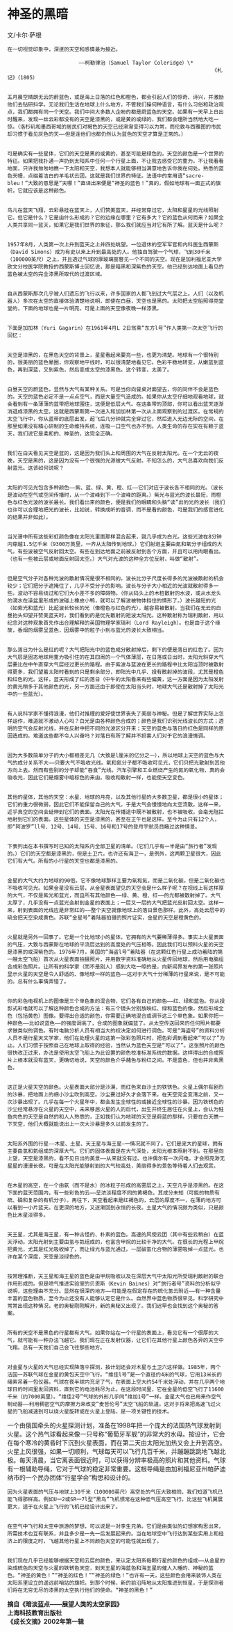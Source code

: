 # 神圣的黑暗

   文/卡尔·萨根

  
    在一切视觉印象中，深邃的天空和感情最为接近。

                           ——柯勒律治（Samuel Taylor Coleridge）\*  
                                                                      《札记》（1805）

      
    五月晨空晴朗无云的蔚蓝色，或是海上日落的红色和橙色，都会引起人们的惊奇、诗兴，并激励他们去钻研抖学。无论我们生活在地球上什么地方，不管我们操何种语言，有什么习俗和政治观点，我们都拥有同一个天空。我们中间大多数人企盼的都是蔚蓝色的天空。如果有一天早上日出时醒来，发现一丝云彩都没有的天空是漆黑的，或是黄的或绿的，我们都会理所当然地大吃一惊。（洛杉矶和墨西哥域的居民们对褐色的天空已经渐渐变得习以为常，而伦敦与西雅图的市民却习惯于看见灰色的天——但是连他们也都仍然认为蓝色的天空才算是正常的。）  
 

    可是确实有一些星体，它们的天空是黑的或黄的，甚至可能是绿色的。天空的颜色是一个世界的特征。如果把我扑通一声扔到太阳系中任何一个行星上面，不让我去感受它的重力，不让我看看地面，只许我匆匆地瞧一下太阳和天空，我想本人就能够相当满意地告诉你我在何处。熟悉的蓝色天幔，点缀着洁白的羊毛状云团，这就是我们世界的特征。法语中的常用语“sacre-bleu！”大致的意思是“天哪！”直译出来便是“神圣的蓝色！”真的，假如地球有一面正式的旗帜，它就应该是这种颜色。

      
    鸟儿在蓝天飞翔，云彩悬挂在蓝天上，人们赞美蓝天，并经常穿过它，太阳和星星的光线照射它。但它是什么？它是由什么形成的？它的边缘在哪里？它有多大？它的蓝色从何而来？如果全人类共享同一蓝天，如果它是我们世界的象征，那么我们就应当对它有所了解。蓝天是什么呢？

      
    1957年8月，人类第一次上升到蓝天之上并四处眺望。一位退休的空军军官和内科医生西蒙斯（David Simons）成为有史以来上升到最高处的人。他独自驾驶一个气球，飞到30千米（100000英尺）之上，并且透过气球的厚玻璃窗瞥见一个不同的天空。现在是加利福尼亚大学欧文分校医学院教授的西蒙斯博士回忆说，那是暗黑和深紫色的天空。他已经到达地面上看见的蓝色被太空的完全漆黑所取代的过渡区域。

      
    自从西蒙斯那次几乎被人们遗忘的飞行以来，许多国家的人都飞到过大气层之上。人们（以及机器人）多次在太空的直接体验清楚地说明，即使在白昼，天空也是黑的。太阳把太空船照得亮堂堂的，下面的地球也是一片明亮，可是上面的天空像夜晚一样漆黑。  
 

    下面是加加林（Yuri Gagarin）在1961年4月L 2日驾乘“东方l号”作人类第一次太空飞行的回忆：  
 

    天空是漆黑的，在黑色天空的背景上，星星看起来要亮一些，也更为清楚。地球有一个很特别的，很美丽的蓝色晕圈，你观察地平线时，可以很清楚地看见它。色彩平稳地转变，从嫩蓝到蓝色，再到深蓝，又到紫色，然后变成太空的漆黑色。这个转变，太美了。  
 

    白昼天空的蔚蓝色，显然与大气有某种关系。可是当你向餐桌对面望去，你的同伴不会是蓝色的。天空的蓝色必定不是一点点空气，而是大量空气造成的。如果你从太空仔细地观看地球，就会看到有一条薄薄的蓝带把地球围住，这便是低层大气。在这条带的顶部，你可以看出蓝天逐渐消退成漆黑的太空。这就是西蒙斯第一次进入和加加林第一次从上面观察到的过渡区。在常规的太空飞行中，你从蓝带的底层出发，起飞后几分钟就完全穿过它，然后进入无边无际的空间，在那里如果没有精心研制的生命维持系统，连吸一口空气也办不到。人类生命的存在实在有赖于蓝天，我们说它是柔和的、神圣的，这完全正确。  
 

    我们在白天看见天空是蓝的，这是因为我们头上和周围的大气在反射太阳光。在一个无云的夜晚，天空是黑的，这是因为没有一个很强的光源被大气反射。不知怎么的，大气总喜欢向我们反射蓝光。这该如何说呢？

      
    太阳的可见光包含多种颜色——紫、蓝、绿、黄、橙、红——它们对应于波长各不相同的光。（波长是波动在空气或空间传播时，从一个波峰到下一个波峰的距离。）紫光与蓝光的波长最短，而橙色与红色光波的波长最长。我们看出来的颜色，便是我们的眼睛和头脑“读”出的光的波长（我们也许可以合理地把光的波长，比如说，转换成听的音调，而不是看的颜色，可是我们的感官进化的结果并非如此）。

      
    当光谱中所有这些彩虹颜色像在太阳光里面那样混合起来，就几乎成为白光。这些光波在8分钟内穿越1.5亿千米（9300万英里，一齐从太阳传到地球。）它们射进主要由氮和氧分子组成的大气。有些波被空气反射回太空。有些在到达地面之前被反射到各个方面，并且可以用肉眼看出。（也有一些被云层或地面反射回太空。）大气对光波的这种全方位反射，叫做“散射”。

      
    但是空气分子对各种光波的散射情况是很不相同的。波长比分子尺度长得多的光波被散射的机会较少；它们把分子遮掩住了，几乎不受分子的影响。波长与分子大小相近的光波就散射得多一些。波动不容易绕过和它们大小差不多的障碍物。（你从码头上的木桩散射的水波，或从水龙头的滴水在澡盆里形成的波碰上橡皮小鸭，就可以了解波被物体挡住的情形了。）波长越短的光（如紫光和蓝光）比起波长较长的光（像橙色与红色的光），越容易被散射。当我们在无云的白昼抬头仰望并赞美蓝天时，我们看到的是优先散射的短波太阳光。这种散射称为瑞利散射，用以纪念对这种现象首先作出合理解释的英国物理学家瑞利（Lord Rayleigh）。也是由于这个缘故，香烟的烟雾呈蓝色，因烟雾中的粒子小到与蓝光的波长大致相当。

      
    那么落日为什么是红的呢？大气把阳光中的蓝色成分散射掉后，剩下的便是落日的红色了。因为大气层是固态地球用重力吸引住的在其四周的一个气体薄层，在日落或日出时，太阳光斜穿大气层要比在中午直穿大气层经过更长的路程。由于紫波与蓝波在更长的路程中比太阳当顶时被散射得更多，我们望着太阳时看到的只是剩余部分，即阳光中几乎、投有散射掉的波段，尤其是橙色和红色的光。这样，蓝天形成了红的落日（中午的太阳看来有些偏黄，这一方面是因为太阳发射的黄光稍多于其他颜色的光，另一方面还由于即使在太阳当头时，地球大气还是散射掉了太阳光中的一些蓝光）。

      
    有人说科学家不懂得浪漫，他们对推理的爱好使世界丧失了美丽与神秘。但是了解世界实际上怎样运作，难道就不激动人心吗？白光是由各种颜色合成的；颜色是我们识别光线波长的方式；透明的空气会反射光线，并在反射中把不同的光波区分开来；天空的蓝色与落日的红色是同样的原因造成的。难道这些都不令人兴奋吗？对落日有所了解并不损害人们对于它的浪漫情调。

      
    因为大多数简单分子的大小都相差无几（大致是l厘米的亿分之一），所以地球上天空的蓝色与大气的成分关系不大——只要大气不吸收光线。氧和氮分子都不吸收可见光，它们只把光散射到其他方向上去。然而有些别的分子却能“吞食”光线。汽车引擎和工业燃烧产生的氮的氧化物，真的会吸收光，因此它们是烟雾中暗棕色的来由。吸收和散射一样，也能使天空变色。  
   
      
    其他的星体，其他的天空：水星、地球的月亮，以及其他行星的大多数卫星，都是很小的星体；它们的重力很微弱，因此它们不能保留自己的大气，于是大气会慢慢地向太空流散。这样一来，近乎真空的空间会延伸到它们的表面。太阳光在传播途中既不被散射，也不被吸收，会毫无阻拦地射到它们的表面。这些星体的天空是漆黑的，甚至在正午也是这样。至今为止只有12个人，即“阿波罗”ll号、12号、14号、15号、16号和17号的登月宇航员目睹过这种情景。  
    
      
    下表列出在本书撰写时已知的太阳系内全部卫星的清单。（它们几乎有一半是由“旅行者”发现的。）它们的天空都是漆黑的，但是土卫六，也许还有海卫一，是例外，这两颗卫星很大，因此它们有大气。所有的小行星的天空也都是漆黑的。

      
    金星的大气大约为地球的90倍。它不像地球那样主要为氧和氮，而是二氧化碳。但是二氧化碳也不吸收可见光。如果金星没有云层，从金星表面望见的天空会是什么样子呢？在视线上有这样厚的大气，不仅是紫光和蓝光，而且所有其他颜色——绿、黄、橙、红——的光都被散射掉了。大气太厚了，几乎没有一点蓝光会射到金星的表面上；一层又一层的大气把蓝光反射回太空。这样一来，射到表面的光线应是非常红的——整个天空就像地球上的落日景色那样。此外，高处云层中的硫会把天空染成黄色。苏联“金星号”着陆器拍摄的照片证实，金星的天空是橙黄色的。

      
    火星就是另外一回事了。它是一个比地球小的星体，它拥有的大气要稀薄得多。事实上火星表面的气压，大致与西蒙斯在地球的平流层达到的高度处的气压相等。因此我们可以预料火星的天空是漆黑的或深紫色的。1976年7月，美国的“海盗l号”着陆器（在这颗红色行星上成功着陆的第一艘太空飞船）首次从火星表面拍摄照片，并用数字资料准确地从火星传回地球，然后用电脑组合成彩色照片。让所有的科学家（而不是别人）感到大吃一晾的是，向新闻界发布的第一张照片显示火星的天空是令人舒适的、像地球一样的蓝色——这对于大气十分稀薄的行星来说，是不可能的。总有什么事情弄错了。

      
    你的彩色电视机上的图像是三个单色象的混合物，它们各有自己的颜色——红、绿和蓝色。你从投影式彩电就可以了解这种颜色合成的方法：有三个镜头分别放映红、绿和蓝色的像，然后形成全色（包括黄色）图像。要得出合适的颜色，你需要正确地混合或调节这三个单色象。如果你把一种颜色——比如说蓝色——的强度调高了，合成的图象就偏蓝了。从太空传送回来的任何照片都要求做类似的调色。有时电脑分析人员有相当大的权决定如何进行调色。可是“海盗号”的资料分析人员不是行星天文学家，他们在处理火星的这第一张彩色照片时，把色彩调到看起来“可以了”为止。人们习惯于按照自己在地球上取得的经验，当然认为蓝色天空是“可以了”。这张照片的颜色很快改正过来，办法是使用太空飞船上为此设置的颜色校准标准系统的数据。这样得出的合成照片上根本就没有蓝天，更确切地说，天空的颜色介乎赭色与粉红之间。不是蓝色，但也并非紫黑色。  
 

    这正是火星天空的颜色。火星表面大部分是沙漠，而红色来自沙土的铁锈色。火星上偶尔有剧烈的沙暴，把地面上的细小沙尘吹到高空。沙尘要过好久才会落下来。在天空完全变清之前，又一次沙暴出现了。几乎在每一个火星年中，都会发生全球性的或接近全球性的沙暴。因为铁锈色的沙尘经常悬浮在火星的天空中，未来移居火星的人的后代，出生并终生居住在火星上，会认为鲑鱼肉色的天空是自然的和人人熟悉的，正如我们认为地球的天空是蔚蓝的那样。只要在白天瞧一下天空，他们大概就能说出上一次大沙暴是多久以前发生的了。  
 

    太阳系外围的行星——木星、土星、天王星与海王星—一情况就不同了。它们是庞大的星球，拥有主要由氢和氦组成的深厚大气。它们的固体表面是在大气深处，太阳光根本照射不到。在那里向上望，天空是漆黑的，看不见日出的美景——从来就没有过。也许偶尔有一次闪电，才会照亮渺无星星的漫漫长夜。可是在太阳光能够射到的大气较高处，美丽得多的景色等待着人们去观赏。

      
    在木星的高空，在一个由氨（而不是水）的冰粒子形成的高雾层之上，天空几乎是漆黑的。在这下面的蓝天范围内，有一些彩色的云——呈浓淡程度不同的黄褐色，其成分未知（可能的物质有硫、磷和复杂的有机分子）。再往下，天空看起来是红褐色的，云层的厚度不一，在薄的地方可以看到一小片蓝天。在更深的地方，又逐渐回到永恒的长夜。土星大气的情况颇为类似，只是颜色比木星淡得多。

      
    天王星，尤其是海王星，有一种古怪的、朴素的蓝色。高速的风使云团（其中有些云稍白）在蓝天浮动。太阳光射到主要由氢与氦组成的，也富含甲烷的比较干净的大气。在很长的光程上甲烷把黄光，尤其是红光吸收掉了，而让绿光与蓝光通过。一层碳氢化合物的薄雾吸掉一点蓝光。也许在某个深度，天空是淡绿色的。

      
    按常理推断，天王星和海王星的蓝色是由甲烷吸收以及在深层大气中太阳光所受瑞利散射的联合作用形成的。但是喷气推进实验室的贝恩斯（Kevin Baines）对“旅行者号”资料的分析似乎说明，这些理由不充分。显然在很深的地方——可能是在假定存在的硫化氢云附近——有一种含量丰富的蓝色物质。至今为止还没有人能够认定它是什么。自然界中蓝色物质很罕见。科学研究中常常出现这种情况，老的奥秘刚刚解开，新的奥秘又出现了。我们迟早也会找到这个奥秘的答案。  
 

    所有的天空不是黑色的行星都有大气。如果你站在一个行星的表面上，看见它有一个很厚的大气，就可能有一种办法飞越它。我们现在正在发射仪器，让它们在其他行星上颜色各异的天空中飞翔。总有一天我们自己会飞往那些地方。

      
    对金星与火星的大气已经实现降落伞探测，按计划还会对木星与土卫六这样做。1985年，两个法国一苏联气球在金星的黄包天空中飞行。“维佳l号”是一个直径约4米的气球，它用13米长的绳索吊着一包仪器。气球在夜半球内充足了气，在表面上空大约54千米处浮动，并在几乎两个地球日的时间里发回资料，直到它的电池耗尽为止。在这段时间里，它在金星的低空飞行了11600千米（约7000英里）。“维佳2号”气球的外形几乎同“维加1号”一样。金星大气也已用来作空气制动器——利用稠密空气的摩擦力来改变“麦哲伦号”太空飞船的轨道。这对于将来把高速飞过火星的飞船减速到可以绕火星旋转或在火星上登陆，是一项关键性的技术。   
 

   一个由俄国牵头的火星探测计划，准备在1998年把一个庞大的法国热气球发射到火星。这个热气球看起来像一只号称“葡萄牙军舰”的非常大的水母。按设计，它会在每个寒冷的黄昏时下沉到火星表面，而在第二天由太阳光加热又会上升到高空。火星上风很强，如果一切顺利，气球每天可以飞行几百千米，并蹦蹦跳跳地飞越北极。每天清晨，当它离表面很近时，可以获得分辨率极高的照片和其他资料。气球有一根辅助导绳，它对于气球的稳定非常重要。这根导绳是由加利福尼亚州帕萨迪纳市的一个民办团体“行星学会”构思和设计的。

      
    因为火星表面的气压与地球上30千米（100000英尺）高空处的气压大致相同，我们知道飞机已能飞得那样高。例如U一2或SR一7l型“黑鸟”飞机惯常在这种低气压高空飞行。比这些飞机翼展更大，适于在火星上飞行的飞机已经设计出来了。  
 

    在空气中飞行和太空中旅游的梦想，可以说是一对孪生兄弟。它们是由类似的幻想家构思出来，所需技术也互有联系，并且多少是一先一后发展起来的。当在地球空中飞行达到某些实用上和经济上的限度之时，飞越其他行星上不同颜色天空的可能性就出现了。

      
    我们现在几乎已经能够根据天空和云层的颜色，来认定太阳系每颗行星的颜色的组成——从金星的染成硫色的天空与火星的铁锈色天空，到天王星的海蓝色和海王星的催人入睡的、神秘的蓝色。“神圣的黄色！”“神圣的红色！”“神圣的绿色！”也许有一天，这些颜色会用来装饰人类在太阳系里设立的遥远前哨站的旗帜。到那个时候，新的前沿阵地从太阳推进到恒星，于是探测者们将在无穷无尽的漆黑的太空执行他们的使命。“神圣的黑色！”

                                                                                                        
  
**摘自《暗淡蓝点——展望人类的太空家园》  
上海科技教育出版社  
《成长文摘》2002年第一辑**

